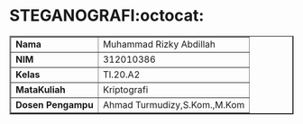 # STEGANOGRAFI:octocat:

<table border="2" cellpading="10">
  <tr>
    <td><b>Nama</b></td>
    <td>Muhammad Rizky Abdillah</td>
  </tr>
  <tr>
    <td><b>NIM</b></td>
    <td>312010386</td>
  </tr>
  <tr>
    <td><b>Kelas</b></td>
    <td>TI.20.A2</td>
  </tr>
  <tr>
    <td><b>MataKuliah</b></td>
    <td>Kriptografi</td>
  </tr>
  <tr>
    <td><b>Dosen Pengampu</b></td>
    <td>Ahmad Turmudizy,S.Kom.,M.Kom
</td>
</table>
